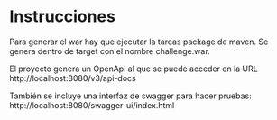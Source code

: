 # Instrucciones

Para generar el war hay que ejecutar la tareas package de maven. Se genera dentro de target con el nombre challenge.war.

El proyecto genera un OpenApi al que se puede acceder en la URL http://localhost:8080/v3/api-docs

También se incluye una interfaz de swagger para hacer pruebas: http://localhost:8080/swagger-ui/index.html